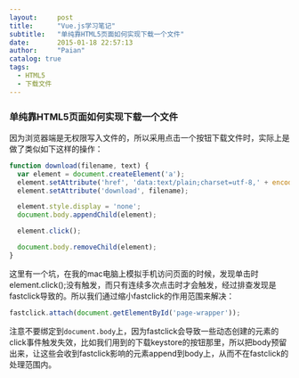 ```yaml
---
layout:     post
title:      "Vue.js学习笔记"
subtitle:   "单纯靠HTML5页面如何实现下载一个文件"
date:       2015-01-18 22:57:13
author:     "Paian"
catalog: true
tags:
  - HTML5
  - 下载文件
---
```


### 单纯靠HTML5页面如何实现下载一个文件

因为浏览器端是无权限写入文件的，所以采用点击一个按钮下载文件时，实际上是做了类似如下这样的操作：

```javascript
function download(filename, text) {
  var element = document.createElement('a');
  element.setAttribute('href', 'data:text/plain;charset=utf-8,' + encodeURIComponent(text));
  element.setAttribute('download', filename);

  element.style.display = 'none';
  document.body.appendChild(element);

  element.click();

  document.body.removeChild(element);
}
```

这里有一个坑，在我的mac电脑上模拟手机访问页面的时候，发现单击时element.click();没有触发，而只有连续多次点击时才会触发，经过排查发现是fastclick导致的。所以我们通过缩小fastclick的作用范围来解决：

```javascript
fastclick.attach(document.getElementById('page-wrapper'));
```
注意不要绑定到`document.body`上，因为fastclick会导致一些动态创建的元素的click事件触发失效，比如我们用到的下载keystore的按钮那里，所以把body预留出来，让这些会收到fastclick影响的元素append到body上，从而不在fastclick的处理范围内。
